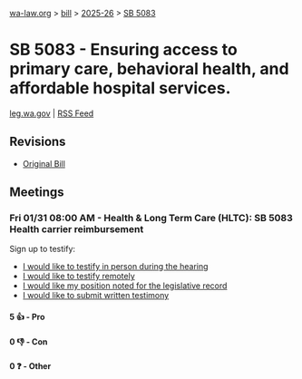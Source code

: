 [wa-law.org](/) > [bill](/bill/) > [2025-26](/bill/2025-26/) > [SB 5083](/bill/2025-26/sb/5083/)

# SB 5083 - Ensuring access to primary care, behavioral health, and affordable hospital services.
[leg.wa.gov](https://app.leg.wa.gov/billsummary?BillNumber=5083&Year=2025&Initiative=false) | [RSS Feed](./rss.xml)

## Revisions
* [Original Bill](1/)

## Meetings
### Fri 01/31 08:00 AM - Health & Long Term Care (HLTC): SB 5083 Health carrier reimbursement
Sign up to testify:
* [I would like to testify in person during the hearing](https://app.leg.wa.gov/csi/Testifier/Add?chamber=House&mId=32591&aId=162165&caId=24994&tId=1)
* [I would like to testify remotely](https://app.leg.wa.gov/csi/Testifier/Add?chamber=House&mId=32591&aId=162165&caId=24994&tId=2)
* [I would like my position noted for the legislative record](https://app.leg.wa.gov/csi/Testifier/Add?chamber=House&mId=32591&aId=162165&caId=24994&tId=3)
* [I would like to submit written testimony](https://app.leg.wa.gov/csi/Testifier/Add?chamber=House&mId=32591&aId=162165&caId=24994&tId=4)

#### 5 👍 - Pro

#### 0 👎 - Con

#### 0 ❓ - Other
